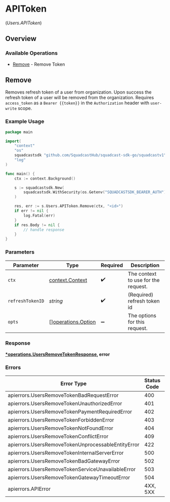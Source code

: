 # APIToken
(*Users.APIToken*)

## Overview

### Available Operations

* [Remove](#remove) - Remove Token

## Remove

Removes refresh token of a user from organization. Upon success the refresh token of a user will be removed from the organization.
Requires `access_token` as a `Bearer {{token}}` in the `Authorization` header with `user-write` scope.

### Example Usage

<!-- UsageSnippet language="go" operationID="Users_removeToken" method="delete" path="/v3/refresh-token/{refreshTokenID}" -->
```go
package main

import(
	"context"
	"os"
	squadcastsdk "github.com/SquadcastHub/squadcast-sdk-go/squadcastv1"
	"log"
)

func main() {
    ctx := context.Background()

    s := squadcastsdk.New(
        squadcastsdk.WithSecurity(os.Getenv("SQUADCASTSDK_BEARER_AUTH")),
    )

    res, err := s.Users.APIToken.Remove(ctx, "<id>")
    if err != nil {
        log.Fatal(err)
    }
    if res.Body != nil {
        // handle response
    }
}
```

### Parameters

| Parameter                                                | Type                                                     | Required                                                 | Description                                              |
| -------------------------------------------------------- | -------------------------------------------------------- | -------------------------------------------------------- | -------------------------------------------------------- |
| `ctx`                                                    | [context.Context](https://pkg.go.dev/context#Context)    | :heavy_check_mark:                                       | The context to use for the request.                      |
| `refreshTokenID`                                         | *string*                                                 | :heavy_check_mark:                                       | (Required) refresh token id                              |
| `opts`                                                   | [][operations.Option](../../models/operations/option.md) | :heavy_minus_sign:                                       | The options for this request.                            |

### Response

**[*operations.UsersRemoveTokenResponse](../../models/operations/usersremovetokenresponse.md), error**

### Errors

| Error Type                                         | Status Code                                        | Content Type                                       |
| -------------------------------------------------- | -------------------------------------------------- | -------------------------------------------------- |
| apierrors.UsersRemoveTokenBadRequestError          | 400                                                | application/json                                   |
| apierrors.UsersRemoveTokenUnauthorizedError        | 401                                                | application/json                                   |
| apierrors.UsersRemoveTokenPaymentRequiredError     | 402                                                | application/json                                   |
| apierrors.UsersRemoveTokenForbiddenError           | 403                                                | application/json                                   |
| apierrors.UsersRemoveTokenNotFoundError            | 404                                                | application/json                                   |
| apierrors.UsersRemoveTokenConflictError            | 409                                                | application/json                                   |
| apierrors.UsersRemoveTokenUnprocessableEntityError | 422                                                | application/json                                   |
| apierrors.UsersRemoveTokenInternalServerError      | 500                                                | application/json                                   |
| apierrors.UsersRemoveTokenBadGatewayError          | 502                                                | application/json                                   |
| apierrors.UsersRemoveTokenServiceUnavailableError  | 503                                                | application/json                                   |
| apierrors.UsersRemoveTokenGatewayTimeoutError      | 504                                                | application/json                                   |
| apierrors.APIError                                 | 4XX, 5XX                                           | \*/\*                                              |